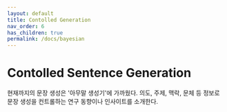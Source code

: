 ```yaml
---
layout: default
title: Contolled Generation
nav_order: 6
has_children: true
permalink: /docs/bayesian
---
```


# Contolled Sentence Generation

현재까지의 문장 생성은 '아무말 생성기'에 가까웠다. 의도, 주제, 맥락, 문체 등 정보로 문장 생성을 컨트롤하는 연구 동향이나 인사이트를 소개한다. 
